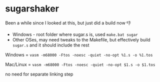 # sugarshaker

Been a while since I looked at this, but just did a build now 👎

* Windows - root folder where sugar.s is, used `make.bat sugar`
* Other OSes, may need tweaks to the Makefile, but effectively build `sugar.s` and it should include the rest

Windows = `vasm -m68000 -Ftos -noesc -quiet -no-opt %1.s -o %1.tos`

Mac/Linux = `vasm -m68000 -Ftos -noesc -quiet -no-opt $1.s -o $1.tos`

no need for separate linking step

